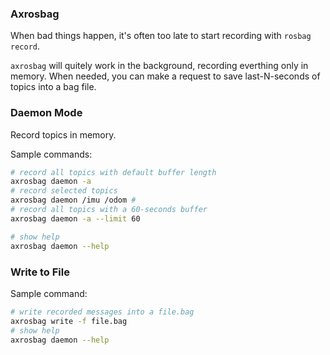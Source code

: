 ### Axrosbag

When bad things happen, it's often too late to start recording with `rosbag record`.

`axrosbag` will quitely work in the background, recording everthing only in memory.
When needed, you can make a request to save last-N-seconds of topics into a bag file.

### Daemon Mode

Record topics in memory.

Sample commands:

```bash
# record all topics with default buffer length
axrosbag daemon -a
# record selected topics
axrosbag daemon /imu /odom # 
# record all topics with a 60-seconds buffer
axrosbag daemon -a --limit 60

# show help
axrosbag daemon --help
```

### Write to File

Sample command:

```bash
# write recorded messages into a file.bag
axrosbag write -f file.bag
# show help
axrosbag daemon --help
```
